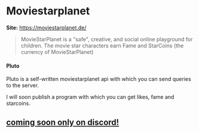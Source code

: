 # Moviestarplanet

**Site:** https://moviestarplanet.de/  

> MovieStarPlanet is a "safe", creative, and social online playground for children. The movie star characters earn Fame and StarCoins (the currency of MovieStarPlanet) 

#### Pluto
Pluto is a self-written moviestarplanet api with which you can send queries to the server.

I will soon publish a program with which you can get likes, fame and starcoins.

## [coming soon only on discord!](https://discordapp.com/invite/dC3jWNd)

